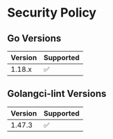 # Security Policy

## Go Versions


| Version | Supported          |
| ------- | ------------------ |
| 1.18.x   | :white_check_mark:               |


## Golangci-lint Versions


| Version | Supported          |
|---------| ------------------ |
| 1.47.3  | :white_check_mark:  |


